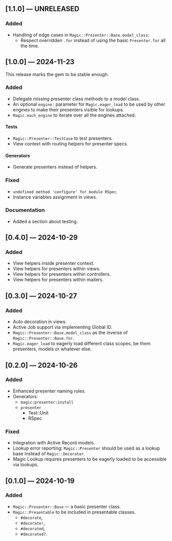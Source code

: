 ## [1.1.0] — UNRELEASED

### Added

- Handling of edge cases in `Magic::Presenter::Base.model_class`:
	- Respect overridden `.for` instead of using the basic `Presenter.for` all the time.


## [1.0.0] — 2024-11-23

This release marks the gem to be stable enough.

### Added

- Delegate missing presenter class methods to a model class.
- An optional `engine:` parameter for `Magic.eager_load`
  to be used by other engines to make their presenters visible for lookups.
- `Magic.each_engine` to iterate over all the engines attached.

#### Tests

- `Magic::Presenter::TestCase` to test presenters.
- View context with routing helpers for presenter specs.

#### Generators

- Generate presenters instead of helpers.

### Fixed

- `undefined method 'configure' for module RSpec`.
- Instance variables assignment in views.

### Documentation

- Added a section about testing.


## [0.4.0] — 2024-10-29

### Added

- View helpers inside presenter context.
- View helpers for presenters within views.
- View helpers for presenters within controllers.
- View helpers for presenters within mailers.


## [0.3.0] — 2024-10-27

### Added

- Auto decoration in views.
- Active Job support via implementing Global ID.
- `Magic::Presenter::Base.model_class` as the inverse of 	`Magic::Presenter::Base.for`.
- `Magic.eager_load` to eagerly load different class scopes, be them presenters, models or whatever else.


## [0.2.0] — 2024-10-26

### Added

- Enhanced presenter naming rules.
- Generators:
	- `magic:presenter:install`
	- `presenter`
		- Test::Unit
		- RSpec

### Fixed

- Integration with Active Record models.
- Lookup error reporting: `Magic::Presenter` should be used as a lookup base instead of `Magic::Decorator`.
- Magic Lookup requires presenters to be eagerly loaded to be accessible via lookups.


## [0.1.0] — 2024-10-19

### Added

- `Magic::Presenter::Base` — a basic presenter class.
- `Magic::Presentable` to be included in presentable classes.
	- `#decorate`,
	- `#decorate!`,
	- `#decorated`,
	- `#decorated?`.
